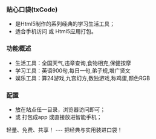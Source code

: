 ### 贴心口袋(txCode)

* 是Html5制作的系列经典的学习生活工具；
* 适合手机访问 或 Html5应用打包。

### 功能概述

* 生活工具：全国天气,违章查询,食物相克,保健按摩
* 学习工具：英语900句,每日一句,弟子规,增广贤文
* 娱乐工具：算24游戏,九宫幻方,数独游戏,称鸡蛋,颜色RGB

### 配置

* 放在站点任一目录，浏览器访问即可；
* 或 打包成app 或直接放进智能手机；

轻量、免费、共享！ --- 把经典与实用装进口袋！
